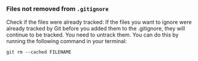 ## 



### Files not removed from `.gitignore`

Check if the files were already tracked: If the files you want to ignore were already tracked by Git before you added them to the .gitignore, 
they will continue to be tracked. You need to untrack them. You can do this by running the following command in your terminal:
```console
git rm --cached FILENAME
```
